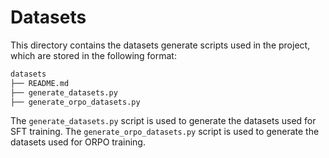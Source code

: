 # Datasets

This directory contains the datasets generate scripts used in the project, which are stored in the following format:

```bash
datasets
├── README.md
├── generate_datasets.py
├── generate_orpo_datasets.py
```

The `generate_datasets.py` script is used to generate the datasets used for SFT training.
The `generate_orpo_datasets.py` script is used to generate the datasets used for ORPO training.
